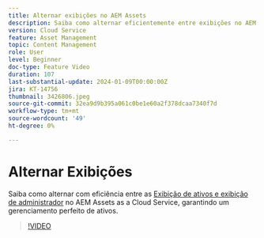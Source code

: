 ```yaml
---
title: Alternar exibições no AEM Assets
description: Saiba como alternar eficientemente entre exibições no AEM Assets as a Cloud Service, garantindo um gerenciamento de ativos ininterrupto.
version: Cloud Service
feature: Asset Management
topic: Content Management
role: User
level: Beginner
doc-type: Feature Video
duration: 107
last-substantial-update: 2024-01-09T00:00:00Z
jira: KT-14756
thumbnail: 3426806.jpeg
source-git-commit: 32ea9d9b395a061c0be1e60a2f378dcaa7340f7d
workflow-type: tm+mt
source-wordcount: '49'
ht-degree: 0%

---
```



# Alternar Exibições

Saiba como alternar com eficiência entre as [Exibição de ativos e exibição de administrador](https://experienceleague.adobe.com/docs/experience-manager-cloud-service/content/assets/overview.html#persona-based-experiences) no AEM Assets as a Cloud Service, garantindo um gerenciamento perfeito de ativos.

>[!VIDEO](https://video.tv.adobe.com/v/3426806/?learn=on)
